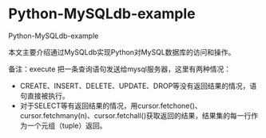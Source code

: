 Python-MySQLdb-example
======================

Python-MySQLdb-example

本文主要介绍通过MySQLdb实现Python对MySQL数据库的访问和操作。

备注：execute 把一条查询语句发送给mysql服务器，这里有两种情况：
- CREATE、INSERT、DELETE、UPDATE、DROP等没有返回结果的情况，语句直接被执行。
- 对于SELECT等有返回结果的情况，用cursor.fetchone()、cursor.fetchmany(n)、cursor.fetchall()获取返回的结果，结果集的每一行作为一个元组（tuple）返回。

